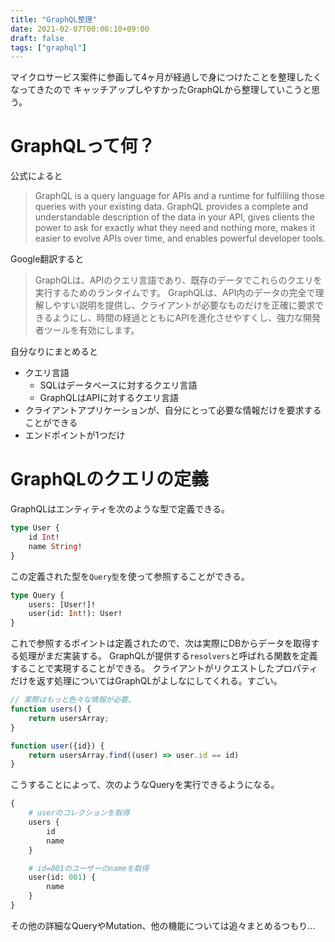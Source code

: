 ```yaml
---
title: "GraphQL整理"
date: 2021-02-07T00:00:10+09:00
draft: false
tags: ["graphql"]
---
```

マイクロサービス案件に参画して4ヶ月が経過しで身につけたことを整理したくなってきたので
キャッチアップしやすかったGraphQLから整理していこうと思う。

<!--more-->

# GraphQLって何？

公式によると
> GraphQL is a query language for APIs and a runtime for fulfilling those queries with your existing data. GraphQL provides a complete and understandable description of the data in your API, gives clients the power to ask for exactly what they need and nothing more, makes it easier to evolve APIs over time, and enables powerful developer tools.

Google翻訳すると
>GraphQLは、APIのクエリ言語であり、既存のデータでこれらのクエリを実行するためのランタイムです。 GraphQLは、API内のデータの完全で理解しやすい説明を提供し、クライアントが必要なものだけを正確に要求できるようにし、時間の経過とともにAPIを進化させやすくし、強力な開発者ツールを有効にします。

自分なりにまとめると
- クエリ言語
  - SQLはデータベースに対するクエリ言語
  - GraphQLはAPIに対するクエリ言語
- クライアントアプリケーションが、自分にとって必要な情報だけを要求することができる
- エンドポイントが1つだけ

# GraphQLのクエリの定義

GraphQLはエンティティを次のような型で定義できる。

```graphql
type User {
    id Int!
    name String!
}
```

この定義された型を`Query型`を使って参照することができる。

```graphql
type Query {
    users: [User!]!
    user(id: Int!): User!
}
```

これで参照するポイントは定義されたので、次は実際にDBからデータを取得する処理がまだ実装する。
GraphQLが提供する`resolvers`と呼ばれる関数を定義することで実現することができる。
クライアントがリクエストしたプロパティだけを返す処理についてはGraphQLがよしなにしてくれる。すごい。

```javascript
// 実際はもっと色々な情報が必要。
function users() {
    return usersArray;
}

function user({id}) {
    return usersArray.find((user) => user.id == id)
}

```

こうすることによって、次のようなQueryを実行できるようになる。

```graphql
{
    # userのコレクションを取得
    users {
        id
        name
    }

    # id=001のユーザーのnameを取得
    user(id: 001) {
        name
    }
}
```

その他の詳細なQueryやMutation、他の機能については追々まとめるつもり...
